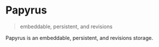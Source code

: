 # Papyrus

> embeddable, persistent, and revisions

Papyrus is an embeddable, persistent, and revisions storage.
